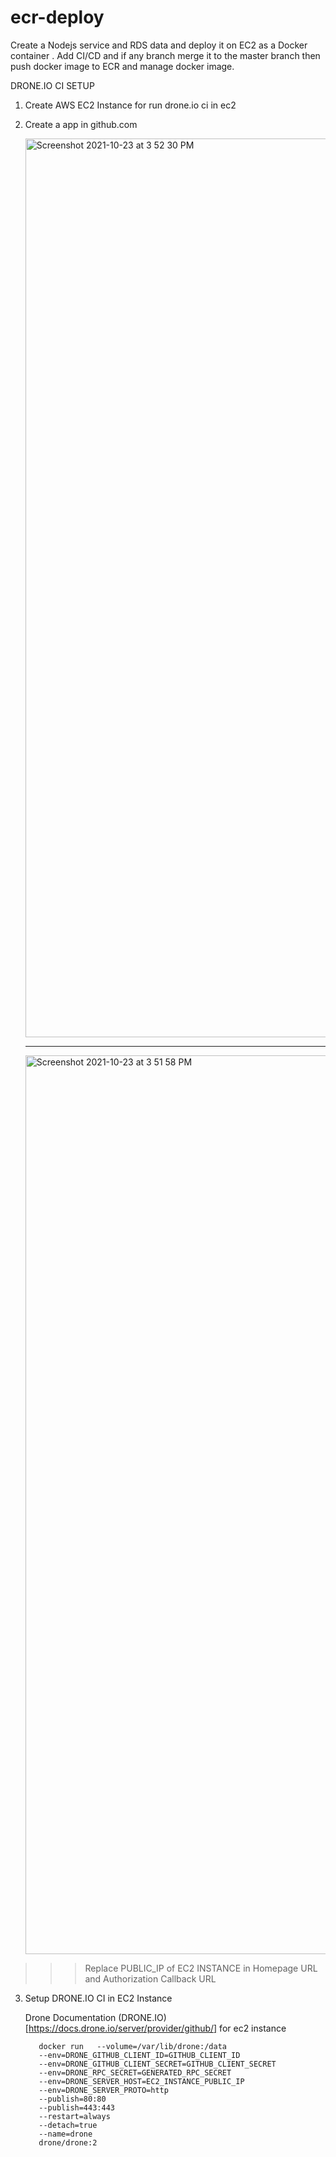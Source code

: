 # ecr-deploy
Create a Nodejs service and RDS data and deploy it on EC2  as a Docker container .  Add CI/CD and if any branch merge it to the master branch then push docker image to ECR and manage docker image.


DRONE.IO CI SETUP

1. Create AWS EC2 Instance for run drone.io ci in ec2 
2. Create a app in github.com
   
   <img width="1438" alt="Screenshot 2021-10-23 at 3 52 30 PM" src="https://user-images.githubusercontent.com/25931598/138552403-577a0cd1-3070-415f-93f1-4a6836ea6b92.png">
   
   ----------------------
   
   <img width="1438" alt="Screenshot 2021-10-23 at 3 51 58 PM" src="https://user-images.githubusercontent.com/25931598/138552424-3452c7a6-0bea-47a8-8628-0019e6107968.png">
   
   
  >>> Replace PUBLIC_IP of EC2 INSTANCE in Homepage URL and Authorization Callback URL
   
   
3. Setup DRONE.IO CI in EC2 Instance 

    Drone Documentation (DRONE.IO)[https://docs.drone.io/server/provider/github/] for ec2 instance
    
    
          docker run   --volume=/var/lib/drone:/data   
          --env=DRONE_GITHUB_CLIENT_ID=GITHUB_CLIENT_ID 
          --env=DRONE_GITHUB_CLIENT_SECRET=GITHUB_CLIENT_SECRET   
          --env=DRONE_RPC_SECRET=GENERATED_RPC_SECRET   
          --env=DRONE_SERVER_HOST=EC2_INSTANCE_PUBLIC_IP   
          --env=DRONE_SERVER_PROTO=http   
          --publish=80:80   
          --publish=443:443   
          --restart=always   
          --detach=true   
          --name=drone   
          drone/drone:2
   
   



